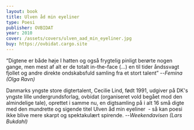```yaml
---
layout: book
title: Ulven åd min eyeliner
type: Poesi
publisher: OVBIDAT
year: 2010
cover: /assets/covers/ulven_aad_min_eyeliner.jpg
buy: https://ovbidat.cargo.site
---
```


“Digtene er både høje I hatten og også frygtelig pinligt berørte nogen gange, men mest af alt er de totalt in-the-face (…) en til tider åndssvagt fjollet og andre direkte ondskabsfuld samling fra et stort talent”
--<i>Femina (Olga Ravn)</i>

Danmarks yngste store digtertalent, Cecilie Lind, født 1991, udgiver på DK's yngste lille undergrundsforlag, ovbidat (organiseret vold begået mod den almindelige tale), oprettet i samme nu, en digtsamling på i alt 16 små digte med den mundrette og sigende titel Ulven åd min eyeliner  - så kan poesi ikke blive mere skarpt og spektakulært spirende. 
--<i>Weekendavisen (Lars Bukdahl)</i>



